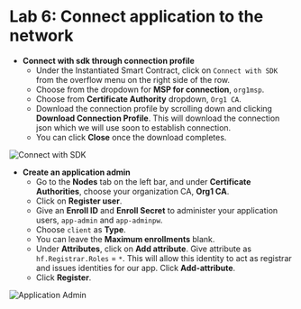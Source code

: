# Lab 6: Connect application to the network

* **Connect with sdk through connection profile**
  * Under the Instantiated Smart Contract, click on `Connect with SDK` from the overflow menu on the right side of the row.
  * Choose from the dropdown for **MSP for connection**, `org1msp`.
  * Choose from **Certificate Authority** dropdown, `Org1 CA`.
  * Download the connection profile by scrolling down and clicking **Download Connection Profile**. This will download the connection json which we will use soon to establish connection.
  * You can click **Close** once the download completes.

![Connect with SDK](../.gitbook/assets/sc19.gif)

* **Create an application admin**
  * Go to the **Nodes** tab on the left bar, and under **Certificate Authorities**, choose your organization CA, **Org1 CA**.
  * Click on **Register user**.
  * Give an **Enroll ID** and **Enroll Secret** to administer your application users, `app-admin` and `app-adminpw`.
  * Choose `client` as **Type**.
  * You can leave the **Maximum enrollments** blank.
  * Under **Attributes**, click on **Add attribute**. Give attribute as `hf.Registrar.Roles` = `*`. This will allow this identity to act as registrar and issues identities for our app. Click **Add-attribute**.
  * Click **Register**.

![Application Admin](../.gitbook/assets/sc20.gif)

